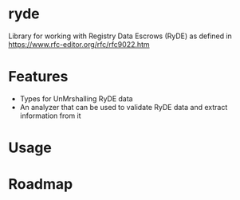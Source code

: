 # ryde
Library for working with Registry Data Escrows (RyDE) as defined in https://www.rfc-editor.org/rfc/rfc9022.htm

# Features
* Types for UnMrshalling RyDE data
* An analyzer that can be used to validate RyDE data and extract information from it

# Usage

# Roadmap


